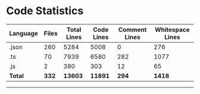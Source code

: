 # Code Statistics

| Language  | Files   | Total Lines | Code Lines | Comment Lines | Whitespace Lines |
| --------- | ------- | ----------- | ---------- | ------------- | ---------------- |
| .json     | 260     | 5284        | 5008       | 0             | 276              |
| .ts       | 70      | 7939        | 6580       | 282           | 1077             |
| .js       | 2       | 380         | 303        | 12            | 65               |
| **Total** | **332** | **13603**   | **11891**  | **294**       | **1418**         |

---
